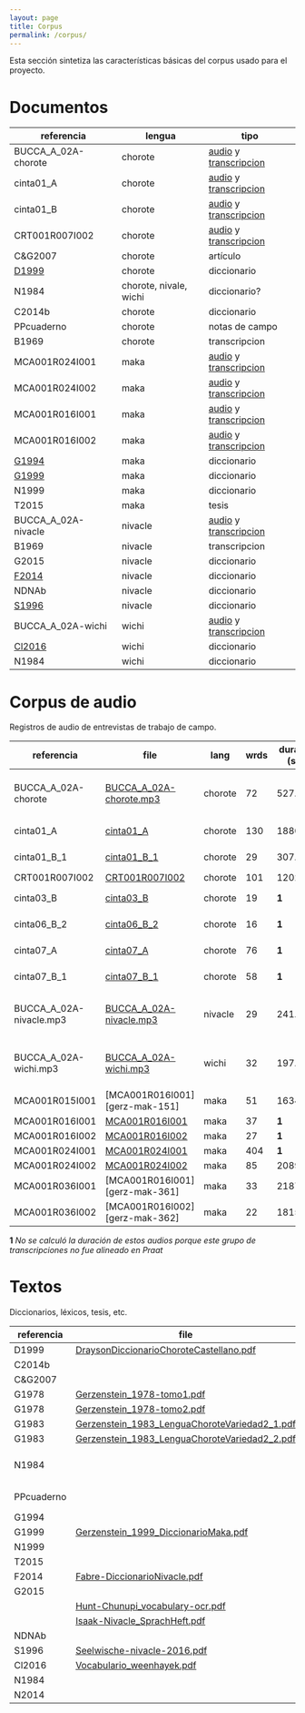 ```yaml
---
layout: page
title: Corpus
permalink: /corpus/
---
```


Esta sección sintetiza las características básicas del corpus usado para el proyecto. 


# Documentos

 referencia         | lengua  | tipo 
--------------------|---------|--------------------
BUCCA_A_02A-chorote  |chorote | [audio][BUCCA-cho] y [transcripcion][BUCCA-cho-tr]
cinta01_A            |chorote | [audio][pacor-1a] y [transcripcion][pacor-1a-tr]
cinta01_B            |chorote | [audio][pacor-1b]  y [transcripcion][pacor-1b-tr]
CRT001R007I002       |chorote | [audio][ag-cho] y [transcripcion][ag-cho-tr]
C&G2007              |chorote | artículo
[D1999][D1999]       |chorote | diccionario
N1984                |chorote, nivale, wichi | diccionario?
C2014b               |chorote | diccionario
PPcuaderno           |chorote | notas de campo
B1969                |chorote | transcripcion
MCA001R024I001       |maka    | [audio][gerz-mak-241] y [transcripcion][gerz-mak-241-tr]
MCA001R024I002       |maka    | [audio][gerz-mak-242] y [transcripcion][gerz-mak-242-tr]
MCA001R016I001       |maka    | [audio][gerz-mak-161] y [transcripcion][gerz-mak-161-tr]
MCA001R016I002       |maka    | [audio][gerz-mak-162] y [transcripcion][gerz-mak-162-tr]
 [G1994][G1994]      |maka    | diccionario
 [G1999][G1999]      |maka    | diccionario
 N1999               |maka    | diccionario
 T2015               |maka    | tesis
BUCCA_A_02A-nivacle  |nivacle | [audio][BUCCA-niv] y [transcripcion][BUCCA-niv-tr]
 B1969               |nivacle | transcripcion
 G2015               |nivacle | diccionario
 [F2014][F2014]      |nivacle | diccionario
 NDNAb               |nivacle | diccionario
 [S1996][S1996]      |nivacle | diccionario
BUCCA_A_02A-wichi    |wichi   | [audio][BUCCA-wi] y [transcripcion][BUCCA-wi-tr]
 [Cl2016][Cl2016]    |wichi   | diccionario
 N1984               |wichi   | diccionario


# Corpus de audio

Registros de audio de entrevistas de trabajo de campo. 

referencia | file                | lang    | wrds  | duracion (sec)| comentario 
-----------|---------------------|-------|----------|--------------|------------------
BUCCA_A_02A-chorote | [BUCCA_A_02A-chorote.mp3][BUCCA-cho] | chorote |   72  | 527.7250 | sin nºpag. no todas son glotales
cinta01_A       | [cinta01_A][pacor-1a]            | chorote |  130  | 1880.807 | fuentes PP y D1999
cinta01_B_1     | [cinta01_B_1][pacor-1b]          | chorote |   29  |  307.802 | fuentes PP y D1999
CRT001R007I002  | [CRT001R007I002][ag-cho]      | chorote |  101  | 1202.908 |
cinta03_B       | [cinta03_B][pacor-3b]            | chorote |   19  |    **1** | fuentes PP y D1999
cinta06_B_2     | [cinta06_B_2][pacor-6b]          | chorote |   16  |   **1**   | fuentes PP y D1999
cinta07_A       | [cinta07_A][pacor-7a]            | chorote |   76  |   **1**  | fuentes PP y D1999
cinta07_B_1     | [cinta07_B_1][pacor-7b]          | chorote |   58  |   **1**  | fuentes PP y D1999
BUCCA_A_02A-nivacle.mp3 | [BUCCA_A_02A-nivacle.mp3][BUCCA-niv] | nivacle |   29  | 241.9980 | sin nºpag. no todas son glotales
BUCCA_A_02A-wichi.mp3 | [BUCCA_A_02A-wichi.mp3][BUCCA-wi]    | wichi   |   32  | 197.7990 | sin nºpag. no todas son glotales
MCA001R015I001 | [MCA001R016I001][gerz-mak-151]   | maka    |   51  |   1634.142  |
MCA001R016I001 | [MCA001R016I001][gerz-mak-161]   | maka    |   37  |   **1**  |
MCA001R016I002 | [MCA001R016I002][gerz-mak-162]   | maka    |   27  |   **1**  |
MCA001R024I001 | [MCA001R024I001][gerz-mak-241]   | maka    |   404  | **1**  |
MCA001R024I002 | [MCA001R024I002][gerz-mak-242]   | maka    |   85  | 2089.012 |
MCA001R036I001 | [MCA001R016I001][gerz-mak-361]   | maka    |   33 |   2187.833  |
MCA001R036I002 | [MCA001R016I002][gerz-mak-362]   | maka    |   22  |   1815.040  |

**1** _No se calculó la duración de estos audios porque este grupo de transcripciones no fue alineado en Praat_

[BUCCA-cho]:https://drive.google.com/open?id=1xkW3GXTOfDJvya4cxvlqKWm6C-zbwaZ9
[BUCCA-cho-tr]:https://drive.google.com/open?id=1wfF6h1S3FSuHJkbpcrQbwt5DIPhaV_Yf
[BUCCA-niv]:https://drive.google.com/open?id=1TYpVZ6_NDu85E_Y8xbBHoL9dBU8HZmiS
[BUCCA-niv-tr]:https://drive.google.com/open?id=1VnwqYFAeG06sFmlj30EKubtBpyyaUIQ1
[BUCCA-wi]:https://drive.google.com/open?id=15YxURkUpqPcKzDW3QkjrJs8VnLLKY_36
[BUCCA-wi-tr]:https://drive.google.com/open?id=192k1L_vUMQ_k7SXicxeExR7npdMhE6En
[pacor-1a]:https://drive.google.com/open?id=1DtcjIBVAm5qhBeccNntgyX2j8DJ26WiY
[pacor-1a-tr]:https://drive.google.com/open?id=1I-GY_tp55btGj8R-Wu9xG4ZjDo8F8xbV
[pacor-1b]:https://drive.google.com/open?id=1SBggJSVoUku060OK84D9ZNVJZzibnBr4
[pacor-1b-tr]:https://drive.google.com/open?id=11KWwhDkLx9XNMAE_2VoSzIMrLkMM-Lh3
[pacor-3b]:https://drive.google.com/open?id=1YELgoExLr03W58_14ry2w-78N2w-INQq
[pacor-3b-tr]:https://drive.google.com/open?id=1KQgLMamoMtxAZytWvRRRiKzFNvn8Vh2d
[pacor-6b]:https://drive.google.com/open?id=1DAZWwiDuEdyJg9H_3ukJwgcZFr6S-6rU
[pacor-6b-tr]:https://drive.google.com/open?id=11T5I547Kip-7J1QwU6hh02g-CsO5dmbT
[pacor-7a]:https://drive.google.com/open?id=1cszUhCVGv2kaMgp4BiqHvhjzFrrDBCz-
[pacor-7a-tr]:https://drive.google.com/open?id=1hgmNONcskGF17GAltF6cNRamdbRmiebL
[pacor-7b]:https://drive.google.com/open?id=10bljC_39YlySu1z21mImPtgQSTp8i-Ym
[pacor-7b-tr]:https://drive.google.com/open?id=1JNZNozb5xNQrVUUwXPY1uG8LQ4yLRQRo
[gerz-mak-241]:https://drive.google.com/file/d/1s6AlyFNbKvWyC6dccKRN_tJ7EAK2fI4q/view?usp=sharing
[gerz-mak-241-tr]:https://drive.google.com/file/d/1hOSJR1nT3lqDp5A6cJwiMRf5SIsBPaIF/view?usp=sharing
[gerz-mak-242]:https://drive.google.com/open?id=14XHEzptHmhgXN9KoL4il46tU1swLw0-v
[gerz-mak-242-tr]:https://drive.google.com/open?id=1aJmmb-LAD6Q9zsca3VRuy6oxL4p1fsSn
[gerz-mak-161]:https://drive.google.com/open?id=1ukg3h8pEpAbItCl71m0dObFSpdwO_Qj1
[gerz-mak-161-tr]:https://drive.google.com/open?id=1oC0CGtDPdCLmveABVWnGqV7ITtpO5Naz
[gerz-mak-162]:https://drive.google.com/open?id=1CK78v1aKEqivsxDxVpkckkAd3-t01u3A
[gerz-mak-162-tr]:https://drive.google.com/open?id=1u3beCyPkRhrjjCVtuM4C0dTxObcRzUQu
[ag-cho]:https://drive.google.com/open?id=1YhoCy_voh9JSO18pDwvMbkPFcvX1JuYf
[ag-cho-tr]:https://drive.google.com/open?id=1ZQhBv7kb4gR3Eu7HMAteChZOBXri8BvX

# Textos

Diccionarios, léxicos, tesis, etc.

referencia|file                                              | lengua  |  comentario
----------|--------------------------------------------------|---------|---------------
D1999     |[DraysonDiccionarioChoroteCastellano.pdf][D1999]  | chorote |            |
 C2014b   |                                                  |chorote | diccionario |
 C&G2007  |                                                  |chorote  | artículo|
  G1978   | [Gerzenstein_1978-tomo1.pdf][G1978-tomo1]         | chorote |          | 
  G1978   | [Gerzenstein_1978-tomo2.pdf][G1978-tomo2]         | chorote |          | 
G1983     | [Gerzenstein_1983_LenguaChoroteVariedad2_1.pdf][G1983-1] | chorote |   | 
G1983     | [Gerzenstein_1983_LenguaChoroteVariedad2_2.pdf][G1983-2] | chorote |   | 
 N1984    |                                                  |chorote, nivale, wichi | diccionario? |
PPcuaderno|                                                  |chorote | notas de campo |
 G1994    |                                                   |maka     | diccionario|
G1999     | [Gerzenstein_1999_DiccionarioMaka.pdf][G1999]     | maka    | diccionario| 
 N1999    |                                                   |maka     | diccionario|
 T2015    |                                                   |maka     | tesis      |
 F2014    | [Fabre-DiccionarioNivacle.pdf][F2014]             | nivacle | diccionario|
G2015     |                                                   | nivacle | diccionario|
          | [Hunt-Chunupi_vocabulary-ocr.pdf][Hunt]           | nivacle |            | mecanografiado
          | [Isaak-Nivacle_SprachHeft.pdf][Isaak]             | nivacle | léxico     | manuscrito
 NDNAb    |                                                   |nivacle  | diccionario| 
 S1996    | [Seelwische-nivacle-2016.pdf][S1996]              | nivacle |            |
 Cl2016   | [Vocabulario_weenhayek.pdf][Cl2016]               | wichi   |            | 
 N1984    |                                                   | wichi   | diccionario|
 N2014    |                                                   | wichi   | diccionario|

[D1999]:https://drive.google.com/open?id=17UFH0M_YTEpr78v5iDSx12fj3aXCgsF4
[G1978-tomo1]: https://drive.google.com/open?id=1KDT0K5omLv87G1I6PQ0SyITXs6m-IXHH
[G1978-tomo2]: https://drive.google.com/open?id=1Sm-iN4wdJdXItcwpppxULK71UyNmMdvq
[G1983-1]:https://drive.google.com/open?id=1CHOVxBLLPPrs8RIj_al-QXtHGwl2q--R
[G1983-2]:https://drive.google.com/open?id=18TniBz1GyE2C-OtCJevXu2WqP42igHxd
[F2014]:https://drive.google.com/open?id=1sGHY_jN9g_UvIlxjhikR6tjLIJO8NP4D
[G1999]:https://drive.google.com/open?id=1ndwATFmQXFeH0Yf5KUDJPqMHRJ4VvTLC
[Hunt]:https://drive.google.com/open?id=1bWbyUWQg0mV5NVXo9LBHTJZozLDcDH6K
[Isaak]:https://drive.google.com/open?id=1xr4DzWYzhnZcs9vCmwqEA25j5NSOZs3N
[S1996]:https://drive.google.com/drive/folders/147FPY5GvuBVp7_mNNzmpCzWUQJS7pkrJ
[Cl2016]:https://drive.google.com/open?id=1hBcyMGcID6Bp7FVUpzrTDCiGh9s5TSxq
[G1994]:https://drive.google.com/open?id=18VGZy5lIhVA3UmZ9BYZnTf6NQCp0dpyH


